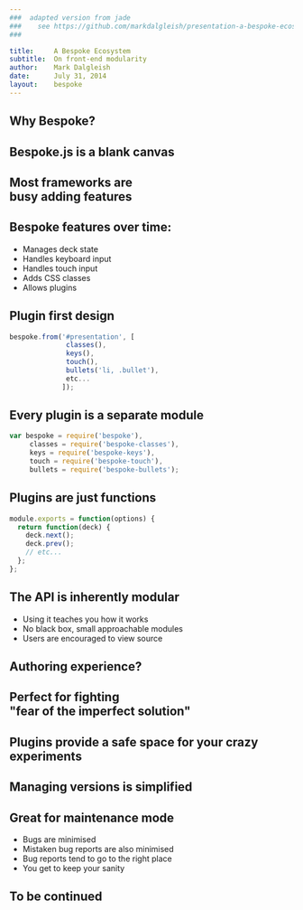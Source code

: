 ```yaml
---
###  adapted version from jade
###    see https://github.com/markdalgleish/presentation-a-bespoke-ecosystem/blob/master/src/index.jade for source
###

title:     A Bespoke Ecosystem
subtitle:  On front-end modularity
author:    Mark Dalgleish
date:      July 31, 2014
layout:    bespoke
---
```



## Why Bespoke?


## Bespoke.js is a blank canvas


## Most frameworks are<br />busy **adding** features


## Bespoke features over time:

- Manages deck state
- Handles keyboard input
- Handles touch input
- Adds CSS classes
- Allows plugins


## Plugin first design

``` js
bespoke.from('#presentation', [
              classes(),
              keys(),
              touch(),
              bullets('li, .bullet'),
              etc...
             ]);
```


## Every plugin is a separate module

``` js
var bespoke = require('bespoke'),
     classes = require('bespoke-classes'),
     keys = require('bespoke-keys'),
     touch = require('bespoke-touch'),
     bullets = require('bespoke-bullets');
```


## Plugins are just functions

``` js
module.exports = function(options) {
  return function(deck) {
    deck.next();
    deck.prev();
    // etc...
  };
};
```


## The API is inherently modular

- Using it teaches you how it works
- No black box, small approachable modules
- Users are encouraged to view source


## Authoring experience?


## Perfect for fighting<br />"fear of the imperfect solution"


## Plugins provide a safe space for your crazy experiments


## Managing versions is simplified


## Great for maintenance mode

- Bugs are minimised
- Mistaken bug reports are also minimised
- Bug reports tend to go to the right place
- You get to keep your sanity


## To be continued

